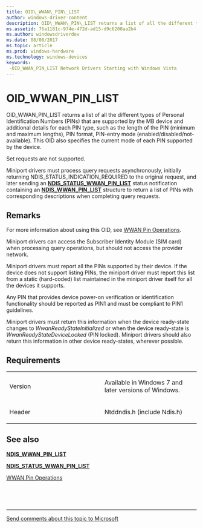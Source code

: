```yaml
---
title: OID\_WWAN\_PIN\_LIST
author: windows-driver-content
description: OID\_WWAN\_PIN\_LIST returns a list of all the different types of Personal Identification Numbers (PINs) that are supported by the MB device and additional details for each PIN type, such as the length of the PIN (minimum and maximum lengths), PIN format, PIN-entry mode (enabled/disabled/not-available). This OID also specifies the current mode of each PIN supported by the device. Set requests are not supported. Miniport drivers must process query requests asynchronously, initially returning NDIS\_STATUS\_INDICATION\_REQUIRED to the original request, and later sending an NDIS\_STATUS\_WWAN\_PIN\_LIST status notification containing an NDIS\_WWAN\_PIN\_LIST structure to return a list of PINs with corresponding descriptions when completing query requests.
ms.assetid: 76a1181c-974e-472d-ad15-d9c6208aa2b4
ms.author: windowsdriverdev
ms.date: 08/08/2017
ms.topic: article
ms.prod: windows-hardware
ms.technology: windows-devices
keywords: 
 -OID_WWAN_PIN_LIST Network Drivers Starting with Windows Vista
---
```


# OID\_WWAN\_PIN\_LIST


OID\_WWAN\_PIN\_LIST returns a list of all the different types of Personal Identification Numbers (PINs) that are supported by the MB device and additional details for each PIN type, such as the length of the PIN (minimum and maximum lengths), PIN format, PIN-entry mode (enabled/disabled/not-available). This OID also specifies the current mode of each PIN supported by the device.

Set requests are not supported.

Miniport drivers must process query requests asynchronously, initially returning NDIS\_STATUS\_INDICATION\_REQUIRED to the original request, and later sending an [**NDIS\_STATUS\_WWAN\_PIN\_LIST**](ndis-status-wwan-pin-list.md) status notification containing an [**NDIS\_WWAN\_PIN\_LIST**](https://msdn.microsoft.com/library/windows/hardware/ff567912) structure to return a list of PINs with corresponding descriptions when completing query requests.

Remarks
-------

For more information about using this OID, see [WWAN Pin Operations](https://msdn.microsoft.com/library/windows/hardware/ff559093).

Miniport drivers can access the Subscriber Identity Module (SIM card) when processing query operations, but should not access the provider network.

Miniport drivers must report all the PINs supported by their device. If the device does not support listing PINs, the miniport driver must report this list from a static (hard-coded) list maintained in the miniport driver itself for all the devices it supports.

Any PIN that provides device power-on verification or identification functionality should be reported as PIN1 and must be compliant to PIN1 guidelines.

Miniport drivers must return this information when the device ready-state changes to *WwanReadyStateInitialized* or when the device ready-state is *WwanReadyStateDeviceLocked* (PIN locked). Miniport drivers should also return this information in other device ready-states, wherever possible.

Requirements
------------

<table>
<colgroup>
<col width="50%" />
<col width="50%" />
</colgroup>
<tbody>
<tr class="odd">
<td><p>Version</p></td>
<td><p>Available in Windows 7 and later versions of Windows.</p></td>
</tr>
<tr class="even">
<td><p>Header</p></td>
<td>Ntddndis.h (include Ndis.h)</td>
</tr>
</tbody>
</table>

## See also


[**NDIS\_WWAN\_PIN\_LIST**](https://msdn.microsoft.com/library/windows/hardware/ff567912)

[**NDIS\_STATUS\_WWAN\_PIN\_LIST**](ndis-status-wwan-pin-list.md)

[WWAN Pin Operations](https://msdn.microsoft.com/library/windows/hardware/ff559093)

 

 


--------------------
[Send comments about this topic to Microsoft](mailto:wsddocfb@microsoft.com?subject=Documentation%20feedback%20%5Bnetvista\netvista%5D:%20OID_WWAN_PIN_LIST%20%20RELEASE:%20%288/8/2017%29&body=%0A%0APRIVACY%20STATEMENT%0A%0AWe%20use%20your%20feedback%20to%20improve%20the%20documentation.%20We%20don't%20use%20your%20email%20address%20for%20any%20other%20purpose,%20and%20we'll%20remove%20your%20email%20address%20from%20our%20system%20after%20the%20issue%20that%20you're%20reporting%20is%20fixed.%20While%20we're%20working%20to%20fix%20this%20issue,%20we%20might%20send%20you%20an%20email%20message%20to%20ask%20for%20more%20info.%20Later,%20we%20might%20also%20send%20you%20an%20email%20message%20to%20let%20you%20know%20that%20we've%20addressed%20your%20feedback.%0A%0AFor%20more%20info%20about%20Microsoft's%20privacy%20policy,%20see%20http://privacy.microsoft.com/default.aspx. "Send comments about this topic to Microsoft")


